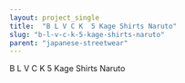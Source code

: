 ```yaml
---
layout: project_single
title:  "B L V C K  5 Kage Shirts Naruto"
slug: "b-l-v-c-k-5-kage-shirts-naruto"
parent: "japanese-streetwear"
---
```

B L V C K  5 Kage Shirts Naruto